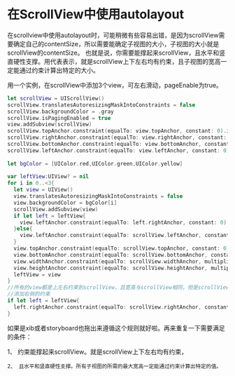 # 在ScrollView中使用autolayout

在scrollview中使用autolayout时，可能稍微有些容易出错，是因为scrollView需要确定自己的contentSize，所以需要能确定子视图的大小，子视图的大小就是scrollView的contentSize。
也就是说，你需要能撑起来scrollView，且水平和竖直硬性支撑。用代表表示，就是scrollView上下左右均有约束，且子视图的宽高一定能通过约束计算出特定的大小。

用一个实例，在scrollView中添加3个view，可左右滑动，pageEnable为true。

```swift
let scrollView = UIScrollView()
scrollView.translatesAutoresizingMaskIntoConstraints = false
scrollView.backgroundColor = .gray
scrollView.isPagingEnabled = true
view.addSubview(scrollView)
scrollView.topAnchor.constraint(equalTo: view.topAnchor, constant: 0).isActive = true
scrollView.rightAnchor.constraint(equalTo: view.rightAnchor, constant: 0).isActive = true
scrollView.bottomAnchor.constraint(equalTo: view.bottomAnchor, constant: 0).isActive = true
scrollView.leftAnchor.constraint(equalTo: view.leftAnchor, constant: 0).isActive = true
        
let bgColor = [UIColor.red,UIColor.green,UIColor.yellow]
        
var leftView:UIView? = nil
for i in 0..<3{
  let view = UIView()
  view.translatesAutoresizingMaskIntoConstraints = false
  view.backgroundColor = bgColor[i]
  scrollView.addSubview(view)
  if let left = leftView{
    view.leftAnchor.constraint(equalTo: left.rightAnchor, constant: 0).isActive = true
  }else{
    view.leftAnchor.constraint(equalTo: scrollView.leftAnchor, constant: 0).isActive = true
  }
  view.topAnchor.constraint(equalTo: scrollView.topAnchor, constant: 0).isActive = true
  view.bottomAnchor.constraint(equalTo: scrollView.bottomAnchor, constant: 0).isActive = true
  view.widthAnchor.constraint(equalTo: scrollView.widthAnchor, multiplier: 1.0).isActive = true
  view.heightAnchor.constraint(equalTo: scrollView.heightAnchor, multiplier: 1.0).isActive = true
  leftView = view
}
//所有的view都是上左右约束到scrollView，且宽高与scrollView相同，但是scrollView右侧还没有被关联约束
//添加右侧的约束
if let left = leftView{
  left.rightAnchor.constraint(equalTo: scrollView.rightAnchor, constant: 0).isActive = true
}
```

如果是xib或者storyboard也拖出来遵循这个规则就好啦。再来重复一下需要满足的条件：

1、 约束能撑起来scrollView。就是scrollView上下左右均有约束，

`2、 且水平和竖直硬性支撑。所有子视图的所需的最大宽高一定能通过约束计算出特定的值。`

